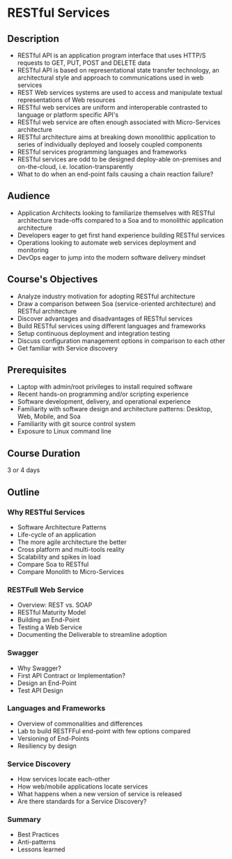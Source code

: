 # RESTful Services #

## Description ##

* RESTful API is an application program interface that uses HTTP/S requests to GET, PUT, POST and DELETE data
* RESTful API is based on representational state transfer technology, an architectural style and approach to communications used in web services
* REST Web services systems are used to access and manipulate textual representations of Web resources
* RESTful web services are uniform and interoperable contrasted to language or platform specific API's
* RESTful web service are often enough associated with Micro-Services architecture
* RESTful architecture aims at breaking down monolithic application to series of individually deployed and loosely coupled components
* RESTful services programming languages and frameworks
* RESTful services are odd to be designed deploy-able on-premises and on-the-cloud, i.e. location-transparently
* What to do when an end-point fails causing a chain reaction failure?

## Audience ##
* Application Architects looking to familiarize themselves with RESTful architecture trade-offs compared to a Soa and to monolithic application architecture
* Developers eager to get first hand experience building RESTful services 
* Operations looking to automate web services deployment and monitoring
* DevOps eager to jump into the modern software delivery mindset

## Course's Objectives ##
* Analyze industry motivation for adopting RESTful architecture
* Draw a comparison between Soa (service-oriented architecture) and RESTful architecture
* Discover advantages and disadvantages of RESTful services
* Build RESTful services using different languages and frameworks
* Setup continuous deployment and integration testing
* Discuss configuration management options in comparison to each other
* Get familiar with Service discovery

## Prerequisites ##
* Laptop with admin/root privileges to install required software
* Recent hands-on programming and/or scripting experience
* Software development, delivery, and operational experience 
* Familiarity with software design and architecture patterns: Desktop, Web, Mobile, and Soa
* Familiarity with git source control system
* Exposure to Linux command line

## Course Duration
3 or 4 days

## Outline ##

### Why RESTful Services ###
* Software Architecture Patterns
* Life-cycle of an application
* The more agile architecture the better
* Cross platform and multi-tools reality
* Scalability and spikes in load
* Compare Soa to RESTful
* Compare Monolith to Micro-Services

### RESTFull Web Service ###
* Overview: REST vs. SOAP
* RESTful Maturity Model
* Building an End-Point
* Testing a Web Service
* Documenting the Deliverable to streamline adoption

### Swagger ###
* Why Swagger?
* First API Contract or Implementation?
* Design an End-Point
* Test API Design

### Languages and Frameworks
* Overview of commonalities and differences
* Lab to build RESTFFul end-point with few options compared
* Versioning of End-Points
* Resiliency by design

### Service Discovery
* How services locate each-other
* How web/mobile applications locate services
* What happens when a new version of service is released
* Are there standards for a Service Discovery?

### Summary ###
* Best Practices
* Anti-patterns
* Lessons learned